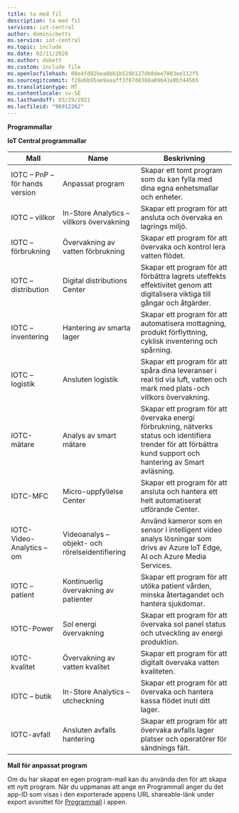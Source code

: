 ```yaml
---
title: ta med fil
description: ta med fil
services: iot-central
author: dominicbetts
ms.service: iot-central
ms.topic: include
ms.date: 02/11/2020
ms.author: dobett
ms.custom: include file
ms.openlocfilehash: 08e4fd82bea6bb1b510b127db8dee7803ee112f5
ms.sourcegitcommit: f28ebb95ae9aaaff3f87d8388a09b41e0b3445b5
ms.translationtype: MT
ms.contentlocale: sv-SE
ms.lasthandoff: 03/29/2021
ms.locfileid: "96912262"
---
```

**Programmallar**

**IoT Central programmallar**

| Mall                 | Name        | Beskrivning |
| ------------------------ | ----------- | ----------- |
| IOTC – PnP – för hands version         | Anpassat program | Skapar ett tomt program som du kan fylla med dina egna enhetsmallar och enheter. |
| IOTC – villkor           | In-Store Analytics – villkors övervakning | Skapar ett program för att ansluta och övervaka en lagrings miljö. |
| IOTC – förbrukning         | Övervakning av vatten förbrukning | Skapar ett program för att övervaka och kontrol lera vatten flödet. |
| IOTC – distribution        | Digital distributions Center | Skapar ett program för att förbättra lagrets uteffekts effektivitet genom att digitalisera viktiga till gångar och åtgärder. |
| IOTC – inventering           | Hantering av smarta lager | Skapar ett program för att automatisera mottagning, produkt förflyttning, cyklisk inventering och spårning. |
| IOTC – logistik           | Ansluten logistik | Skapar ett program för att spåra dina leveranser i real tid via luft, vatten och mark med plats-och villkors övervakning. |
| IOTC-mätare               | Analys av smart mätare | Skapar ett program för att övervaka energi förbrukning, nätverks status och identifiera trender för att förbättra kund support och hantering av Smart avläsning.  |
| IOTC-MFC                 | Micro-uppfyllelse Center | Skapar ett program för att ansluta och hantera ett helt automatiserat utförande Center. |
| IOTC-Video-Analytics – om  | Videoanalys – objekt- och rörelseidentifiering | Använd kameror som en sensor i intelligent video analys lösningar som drivs av Azure IoT Edge, AI och Azure Media Services. |
| IOTC – patient             | Kontinuerlig övervakning av patienter | Skapar ett program för att utöka patient vården, minska återtagandet och hantera sjukdomar. |
| IOTC-Power               | Sol energi övervakning | Skapar ett program för att övervaka sol panel status och utveckling av energi produktion. |
| IOTC-kvalitet             | Övervakning av vatten kvalitet | Skapar ett program för att digitalt övervaka vatten kvaliteten. |
| IOTC – butik               | In-Store Analytics – utcheckning | Skapar ett program för att övervaka och hantera kassa flödet inuti ditt lager. |
| IOTC-avfall               | Ansluten avfalls hantering | Skapar ett program för att övervaka avfalls lager platser och operatörer för sändnings fält. |

**Mall för anpassat program**

Om du har skapat en egen program-mall kan du använda den för att skapa ett nytt program. När du uppmanas att ange en Programmall anger du det app-ID som visas i den exporterade appens URL shareable-länk under export avsnittet för [Programmall](../articles/iot-central/core/howto-use-app-templates.md#create-an-application-template) i appen. 

